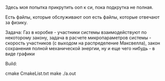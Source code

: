 Здесь моя попытка прикрутить ооп к си, пока подкрутка не полная.

Есть файлы, которые обслуживают ооп есть файлы, которые отвечают за физику.

Задача:
Газ в коробке - участники системы взаимодействуют по некоторому закону, задача в расчете микропараметров системы - скорость участников (с выходом на распределение Максвелла), закон сохранения полной механической энергии, ну и еще чего нибудь - в виде графики 

Build:

cmake CmakeList.txt
make
./a.out
